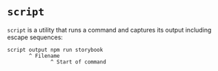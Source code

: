 # `script`

`script` is a utility that runs a command and captures its output including escape sequences:

	script output npm run storybook
		   ^ Filename
		          ^ Start of command
